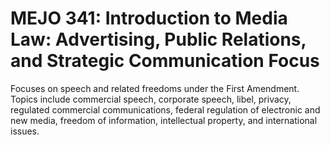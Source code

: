 # MEJO 341: Introduction to Media Law: Advertising, Public Relations, and Strategic Communication Focus

Focuses on speech and related freedoms under the First Amendment. Topics include commercial speech, corporate speech, libel, privacy, regulated commercial communications, federal regulation of electronic and new media, freedom of information, intellectual property, and international issues.